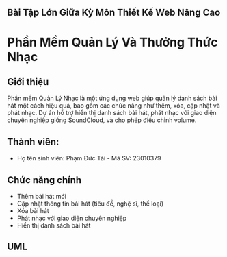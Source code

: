 ## Bài Tập Lớn Giữa Kỳ Môn Thiết Kế Web Nâng Cao

# Phần Mềm Quản Lý Và Thưởng Thức Nhạc

## Giới thiệu
Phần mềm Quản Lý Nhạc là một ứng dụng web giúp quản lý danh sách bài hát một cách hiệu quả, bao gồm các chức năng như thêm, xóa, cập nhật và phát nhạc. Dự án hỗ trợ hiển thị danh sách bài hát, phát nhạc với giao diện chuyên nghiệp giống SoundCloud, và cho phép điều chỉnh volume. 

## Thành viên:
- Họ tên sinh viên: Phạm Đức Tài - Mã SV: 23010379

## Chức năng chính
- Thêm bài hát mới
- Cập nhật thông tin bài hát (tiêu đề, nghệ sĩ, thể loại)
- Xóa bài hát
- Phát nhạc với giao diện chuyên nghiệp
- Hiển thị danh sách bài hát
## UML
